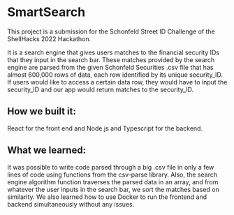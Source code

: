 # SmartSearch

This project is a submission for the Schonfeld Street ID Challenge of the ShellHacks 2022 Hackathon. 

It is a search engine that gives users matches to the financial security IDs that they input in the search bar. These matches provided by the 
search engine are parsed from the given Schonfeld Securities .csv file that has almost 600,000 rows of data, each row identified by its unique 
security_ID. If users would like to access a certain data row, they would have to input the security_ID and our app would return matches to 
the security_ID. 


## How we built it:
React for the front end and Node.js and Typescript for the backend.

## What we learned:
It was possible to write code parsed through a big .csv file in only a few lines of code using functions from the csv-parse library. 
Also, the search engine algorithm function traverses the parsed data in an array, and from whatever the user inputs in the search bar, 
we sort the matches based on similarity. We also learned how to use Docker to run the frontend and backend simultaneously without any issues. 
